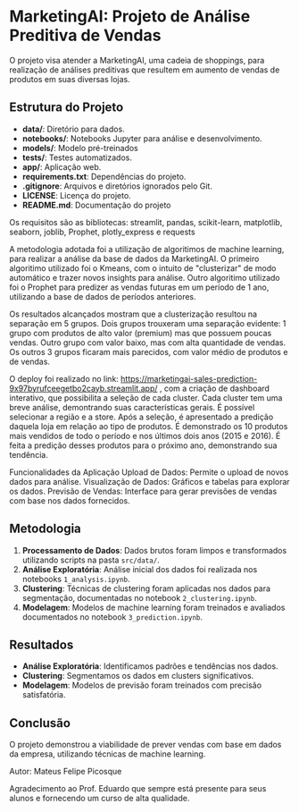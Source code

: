 # MarketingAI: Projeto de Análise Preditiva de Vendas

O projeto visa atender a MarketingAI, uma cadeia de shoppings, para realização de análises preditivas que resultem em aumento de vendas de produtos em suas diversas lojas.

## Estrutura do Projeto
- **data/**: Diretório para dados.
- **notebooks/**: Notebooks Jupyter para análise e desenvolvimento.
- **models/**: Modelo pré-treinados
- **tests/**: Testes automatizados.
- **app/**: Aplicação web.
- **requirements.txt**: Dependências do projeto.
- **.gitignore**: Arquivos e diretórios ignorados pelo Git.
- **LICENSE**: Licença do projeto.
- **README.md**: Documentação do projeto 

Os requisitos são as bibliotecas: streamlit, pandas, scikit-learn, matplotlib, seaborn, joblib, Prophet, plotly_express e requests

A metodologia adotada foi a utilização de algoritimos de machine learning, para realizar a análise da base de dados da MarketingAI. O primeiro algoritimo utilizado foi o Kmeans, com o intuito de "clusterizar" de modo automático e trazer novos insights para análise. Outro algoritimo utilizado foi o Prophet para predizer as vendas futuras em um período de 1 ano, utilizando a base de dados de períodos anteriores.

Os resultados alcançados mostram que a clusterização resultou na separação em 5 grupos. Dois grupos trouxeram uma separação evidente: 1 grupo com produtos de alto valor (premium) mas que possuem poucas vendas. Outro grupo com valor baixo, mas com alta quantidade de vendas. Os outros 3 grupos ficaram mais parecidos, com valor médio de produtos e de vendas. 

O deploy foi realizado no link: https://marketingai-sales-prediction-9x97byrufceegetbo2cayb.streamlit.app/ , com a criação de dashboard interativo, que possibilita a seleção de cada cluster. Cada cluster tem uma breve análise, demontrando suas características gerais. É possível selecionar a região e a store. Após a seleção, é apresentado a predição daquela loja em relação ao tipo de produtos. É demonstrado os 10 produtos mais vendidos de todo o período e nos últimos dois anos (2015 e 2016). É feita a predição desses produtos para o próximo ano, demonstrando sua tendência.

Funcionalidades da Aplicação
Upload de Dados: Permite o upload de novos dados para análise.
Visualização de Dados: Gráficos e tabelas para explorar os dados.
Previsão de Vendas: Interface para gerar previsões de vendas com base nos dados fornecidos.

## Metodologia

1. **Processamento de Dados**: Dados brutos foram limpos e transformados utilizando scripts na pasta `src/data/`.
2. **Análise Exploratória**: Análise inicial dos dados foi realizada nos notebooks `1_analysis.ipynb`.
3. **Clustering**: Técnicas de clustering foram aplicadas nos dados para segmentação, documentadas no notebook `2_clustering.ipynb`.
4. **Modelagem**: Modelos de machine learning foram treinados e avaliados documentados no notebook `3_prediction.ipynb`.

## Resultados
- **Análise Exploratória**: Identificamos padrões e tendências nos dados.
- **Clustering**: Segmentamos os dados em clusters significativos.
- **Modelagem**: Modelos de previsão foram treinados com precisão satisfatória.

## Conclusão
O projeto demonstrou a viabilidade de prever vendas com base em dados da empresa, utilizando técnicas de machine learning.

Autor: Mateus Felipe Picosque

Agradecimento ao Prof. Eduardo que sempre está presente para seus alunos e fornecendo um curso de alta qualidade.
